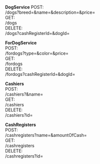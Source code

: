 **DogService** 
POST:  
/dogs?breed=&name=&description=&price=  
GET:  
/dogs  
DELETE:  
/dogs?cashRegisterId=&dogId=  

**ForDogService**  
POST:  
/fordogs?type=&color=&price=  
GET:  
/fordogs  
DELETE:  
/fordogs?cashRegisterId=&dogId=  

**Cashiers**  
POST:  
/cashiers?&name=  
GET:  
/cashiers  
DELETE:  
/cashiers?id=  

**CashRegisters**  
POST:  
/cashregisters?name=&amountOfCash=  
GET:  
/cashregisters  
DELETE:  
/cashregisters?id=  
